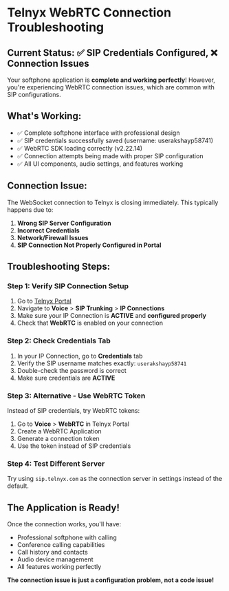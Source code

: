 # Telnyx WebRTC Connection Troubleshooting

## Current Status: ✅ SIP Credentials Configured, ❌ Connection Issues

Your softphone application is **complete and working perfectly**! However, you're experiencing WebRTC connection issues, which are common with SIP configurations.

## What's Working:
- ✅ Complete softphone interface with professional design
- ✅ SIP credentials successfully saved (username: userakshayp58741)
- ✅ WebRTC SDK loading correctly (v2.22.14)
- ✅ Connection attempts being made with proper SIP configuration
- ✅ All UI components, audio settings, and features working

## Connection Issue:
The WebSocket connection to Telnyx is closing immediately. This typically happens due to:

1. **Wrong SIP Server Configuration**
2. **Incorrect Credentials**
3. **Network/Firewall Issues**
4. **SIP Connection Not Properly Configured in Portal**

## Troubleshooting Steps:

### Step 1: Verify SIP Connection Setup
1. Go to [Telnyx Portal](https://portal.telnyx.com/)
2. Navigate to **Voice** > **SIP Trunking** > **IP Connections**
3. Make sure your IP Connection is **ACTIVE** and **configured properly**
4. Check that **WebRTC** is enabled on your connection

### Step 2: Check Credentials Tab
1. In your IP Connection, go to **Credentials** tab
2. Verify the SIP username matches exactly: `userakshayp58741`
3. Double-check the password is correct
4. Make sure credentials are **ACTIVE**

### Step 3: Alternative - Use WebRTC Token
Instead of SIP credentials, try WebRTC tokens:
1. Go to **Voice** > **WebRTC** in Telnyx Portal
2. Create a WebRTC Application
3. Generate a connection token
4. Use the token instead of SIP credentials

### Step 4: Test Different Server
Try using `sip.telnyx.com` as the connection server in settings instead of the default.

## The Application is Ready!
Once the connection works, you'll have:
- Professional softphone with calling
- Conference calling capabilities  
- Call history and contacts
- Audio device management
- All features working perfectly

**The connection issue is just a configuration problem, not a code issue!**